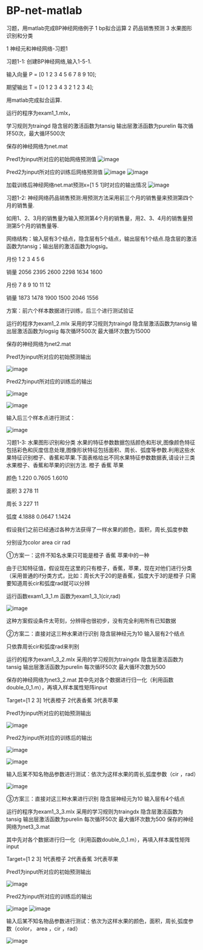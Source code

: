 # BP-net-matlab

习题，用matlab完成BP神经网络例子
1 bp拟合运算
2 药品销售预测
3 水果图形识别和分类

1 神经元和神经网络-习题1

习题1-1: 创建BP神经网络,输入1-5-1.

输入向量  P = [0 1 2 3 4 5 6 7 8 9 10];

期望输出  T = [0 1 2 3 4 3 2 1 2 3  4];

用matlab完成拟合运算.

运行的程序为exam1_1.mlx，

学习规则为traingd 隐含层的激活函数为tansig 输出层激活函数为purelin 每次循环50次，最大循环500次

保存的神经网络为net.mat

Pred1为input所对应的初始网络预测值
![image](https://user-images.githubusercontent.com/92127845/160221037-5430e6f5-a2ac-4afb-bb90-8359ecb68cd8.png)

Pred2为input所对应的训练后网络预测值
![image](https://user-images.githubusercontent.com/92127845/160221038-7f3bdacf-71e7-4a70-a9a8-3a82aff94747.png)
![image](https://user-images.githubusercontent.com/92127845/160221048-9d8a8720-1c6d-4a3a-91a8-38e59c602f55.png)

加载训练后神经网络net.mat预测x=[1 5 1]时对应的输出情况
![image](https://user-images.githubusercontent.com/92127845/160221050-c1c308e5-4b04-4f37-a229-7908d4be3157.png)

习题1-2: 神经网络药品销售预测:用预测方法采用前三个月的销售量来预测第四个月的销售量.

如用1、2、3月的销售量为输入预测第4个月的销售量，用2、3、4月的销售量预测第5个月的销售量等. 

网络结构：输入层有3个结点，隐含层有5个结点，输出层有1个结点.隐含层的激活函数为tansig；输出层的激活函数为logsig。

月份	1	2	3	 4	5	 6

销量	2056	2395	2600	2298	1634	1600

月份	7       8       9	10	11	12

销量	1873	1478	1900	1500	2046	1556

方案：前六个样本数据进行训练，后三个进行测试验证

运行的程序为exam1_2.mlx 采用的学习规则为traingd 隐含层激活函数为tansig 输出层激活函数为logsig 每次循环500次 最大循环次数为15000

保存的神经网络为net2.mat

Pred1为input所对应的初始预测输出

![image](https://user-images.githubusercontent.com/92127845/160221083-7d23cf79-131a-413a-a1e7-b2de61abcec5.png)

Pred2为input所对应的训练后的输出

![image](https://user-images.githubusercontent.com/92127845/160221086-2f7e9e4c-d7d2-4f8c-bb71-335f3b1a581f.png)

![image](https://user-images.githubusercontent.com/92127845/160221093-a3753d33-cca6-4a06-bacf-a564e9c79b6b.png)


输入后三个样本点进行测试：

![image](https://user-images.githubusercontent.com/92127845/160221101-6310277e-958c-4be7-8228-3a3e6e45a4fe.png)


习题1-3: 水果图形识别和分类
水果的特征参数数据包括颜色和形状,图像颜色特征包括彩色和灰度信息处理,图像形状特征包括面积、周长、弧度等参数.利用这些水果特征识别橙子、香蕉和苹果.下面表格给出不同水果特征参数数据表,请设计三类水果橙子、香蕉和苹果的识别方法.
	     橙子	  香蕉	  苹果
	     
颜色	1.220	  0.7605  1.6010

面积	3	  278	    11

周长	3 	  227	    11

弧度	4.1888	0.0647	1.1424


假设我们之前已经通过各种方法获得了一样水果的颜色，面积，周长,弧度参数

分别设为color area cir rad



①方案一：这件不知名水果只可能是橙子 香蕉 苹果中的一种

由于已知特征值，假设现在这里的只有橙子，香蕉，苹果，现在对他们进行分类
（采用普通的if分类方式，比如：周长大于20的是香蕉，弧度大于3的是橙子
只需要知道周长cir和弧度rad就可以分辨

运行函数exam1_3_1.m 函数为exam1_3_1(cir,rad)

![image](https://user-images.githubusercontent.com/92127845/160221143-d0b04195-89c5-42b4-abfe-832c94ffa104.png)


这种方案假设条件太苛刻，分辨得也很初步，没有完全利用所有已知数据




②方案二：直接对这三种水果进行识别 隐含层神经元为10 输入层有2个结点

只依靠周长cir和弧度rad来判别

运行的程序为exam1_3_2.mlx 采用的学习规则为traingdx 隐含层激活函数为tansig 输出层激活函数为purelin 每次循环50次 最大循环次数为500

保存的神经网络为net3_2.mat
其中先对各个数据进行归一化（利用函数double_0_1.m），再填入样本属性矩阵input

Target=[1 2 3]   1代表橙子 2代表香蕉 3代表苹果

Pred1为input所对应的初始预测输出

![image](https://user-images.githubusercontent.com/92127845/160221148-e5a7526d-de98-4a2d-a300-3185e1fcd7be.png)

Pred2为input所对应的训练后的输出

![image](https://user-images.githubusercontent.com/92127845/160221150-ddf71b75-7fdb-40cf-abf0-53d7644e41b8.png)

![image](https://user-images.githubusercontent.com/92127845/160221160-b7738793-abb5-4335-ad93-80317b815516.png)


输入后某不知名物品参数进行测试：依次为这样水果的周长,弧度参数（cir ，rad）

![image](https://user-images.githubusercontent.com/92127845/160221153-f08d76b8-3671-42db-a9c6-7adb4c9df6de.png)

③方案三：直接对这三种水果进行识别 隐含层神经元为10 输入层有4个结点

运行的程序为exam1_3_3.mlx 采用的学习规则为traingdx 隐含层激活函数为tansig 输出层激活函数为purelin 每次循环50次 最大循环次数为500
保存的神经网络为net3_3.mat

其中先对各个数据进行归一化（利用函数double_0_1.m），再填入样本属性矩阵input

Target=[1 2 3]   1代表橙子 2代表香蕉 3代表苹果

Pred1为input所对应的初始预测输出

![image](https://user-images.githubusercontent.com/92127845/160221165-37489b9d-963b-4188-9eb4-ce01aacacf6d.png)

Pred2为input所对应的训练后的输出

![image](https://user-images.githubusercontent.com/92127845/160221169-b28b36d2-507f-47b1-81e4-530173fa63b5.png)
![image](https://user-images.githubusercontent.com/92127845/160221173-8ace6506-6919-45fd-aa0c-e8e8df2ea7f1.png)



输入后某不知名物品参数进行测试：依次为这样水果的颜色，面积，周长,弧度参数（color， area ，cir ，rad）

![image](https://user-images.githubusercontent.com/92127845/160221184-c9494c9d-af9f-4523-9d64-bb68ba1ccd58.png)














